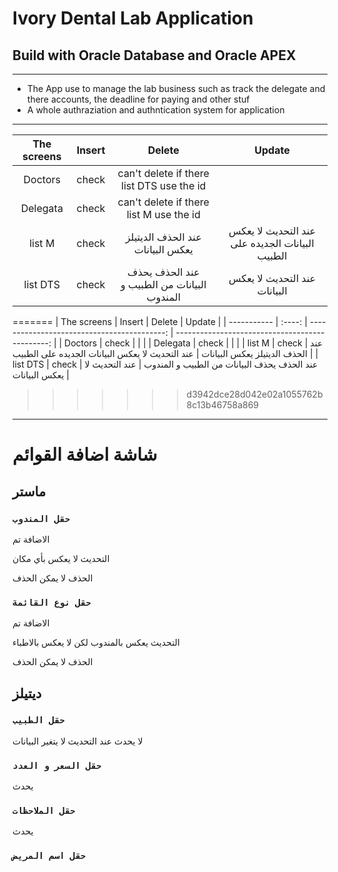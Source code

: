 
# Ivory Dental Lab Application

## Build with Oracle Database and Oracle APEX

---

- The App use to manage the lab business such as track the delegate and there accounts, the deadline for paying and other stuf
- A whole authraziation and authntication system for application

---

| The screens | Insert |                   Delete                    |                     Update                      |
| :---------: | :----: | :-----------------------------------------: | :---------------------------------------------: |
|   Doctors   | check  |  can't delete if there list DTS use the id  |                                                 |
|  Delegata   | check  |   can't delete if there list M use the id   |                                                 |
|   list M    | check  |      عند الحذف الديتيلز يعكس البيانات       | عند التحديث لا يعكس البيانات الجديده على الطبيب |
|  list DTS   | check  | عند الحذف يحذف البيانات من الطبيب و المندوب |          عند التحديث لا يعكس البيانات           |
=======
| The screens | Insert |                                      Delete |                                          Update |
| ----------- | :----: | ------------------------------------------: | ----------------------------------------------: |
| Doctors     | check  |    |                                                 |
| Delegata    | check  |      |                                                 |
| list M      | check  |            عند الحذف الديتيلز يعكس البيانات | عند التحديث لا يعكس البيانات الجديده على الطبيب |
| list DTS    | check  | عند الحذف يحذف البيانات من الطبيب و المندوب |                    عند التحديث لا يعكس البيانات |
>>>>>>> d3942dce28d042e02a1055762b8c13b46758a869

---

# شاشة اضافة القوائم

## ماستر

### `حقل المندوب`

الاضافة تم

التحديث لا يعكس بأي مكان

الحذف لا يمكن الحذف

### `حقل نوع القائمة`

الاضافة تم

التحديث يعكس بالمندوب لكن لا يعكس
بالاطباء

الحذف لا يمكن الحذف

## ديتيلز

### `حقل الطبيب`

لا يحدث
عند التحديث لا يتغير البيانات

### `حقل السعر و العدد`

يحدث

### `حقل الملاحظات`

يحدث

### `حقل اسم المريض`
